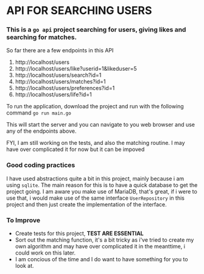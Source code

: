 # API FOR SEARCHING USERS

### This is a `go api` project searching for users, giving likes and searching for matches.

So far there are a few endpoints in this API
1) http://localhost/users
2) http://localhost/users/like?userid=1&likeduser=5
3) http://localhost/users/search?id=1
4) http://localhost/users/matches?id=1
5) http://localhost/users/preferences?id=1
6) http://localhost/users/life?id=1

To run the application, download the project and run with the following command
`go run main.go`

This will start the server and you can navigate to you web browser and use any of the endpoints above. 

FYI, I am still working on the tests, and also the matching routine. I may have over complicated it for now but it can be impoved

### Good coding practices
I have used abstractions quite a bit in this project, mainly because i am using `sqlite`. The main reason for this is to have a quick database to get the project going.
I am aware you make use of MariaDB, that's great, if i were to use that, i would make use of the same interface `UserRepository` in this project and then just create the implementation of the interface.

### To Improve
- Create tests for this project, **TEST ARE ESSENTIAL**
- Sort out the matching function, it's a bit tricky as i've tried to create my own algorithm and may have over complicated it in the meanttime, i could work on this later. 
- I am concious of the time and I do want to have something for you to look at.